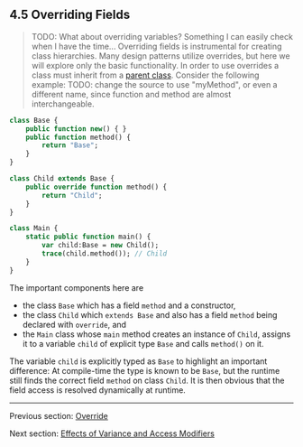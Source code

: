 ## 4.5 Overriding Fields

>TODO: What about overriding variables?  Something I can easily check when I have the time...
Overriding fields is instrumental for creating class hierarchies. Many design patterns utilize overrides, but here we will explore only the basic functionality. In order to use overrides a class must inherit from a [parent class](2.3.2-Inheritance.md). Consider the following example:
>TODO: change the source to use "myMethod", or even a different name, since function and method are almost interchangeable.
```haxe
class Base {
	public function new() { }
	public function method() {
		return "Base";
	}
}

class Child extends Base {
	public override function method() {
		return "Child";
	}
}

class Main {
	static public function main() {
		var child:Base = new Child();
		trace(child.method()); // Child
	}
}
```

The important components here are



* the class `Base` which has a field `method` and a constructor,
* the class `Child` which `extends Base` and also has a field `method` being declared with `override`, and
* the `Main` class whose `main` method creates an instance of `Child`, assigns it to a variable `child` of explicit type `Base` and calls `method()` on it.



The variable `child` is explicitly typed as `Base` to highlight an important difference: At compile-time the type is known to be `Base`, but the runtime still finds the correct field `method` on class `Child`. It is then obvious that the field access is resolved dynamically at runtime.

---

Previous section: [Override](4.4.4-Override.md)

Next section: [Effects of Variance and Access Modifiers](4.5.1-Effects_of_Variance_and_Access_Modifiers.md)